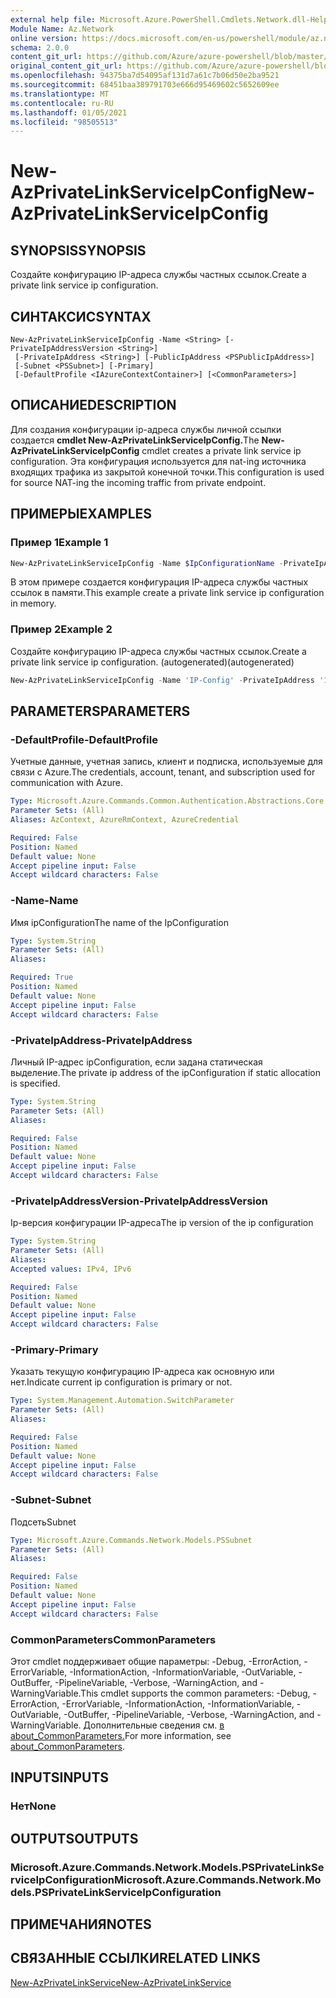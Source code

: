 ```yaml
---
external help file: Microsoft.Azure.PowerShell.Cmdlets.Network.dll-Help.xml
Module Name: Az.Network
online version: https://docs.microsoft.com/en-us/powershell/module/az.network/new-azprivatelinkserviceipconfig
schema: 2.0.0
content_git_url: https://github.com/Azure/azure-powershell/blob/master/src/Network/Network/help/New-AzPrivateLinkServiceIpConfig.md
original_content_git_url: https://github.com/Azure/azure-powershell/blob/master/src/Network/Network/help/New-AzPrivateLinkServiceIpConfig.md
ms.openlocfilehash: 94375ba7d54095af131d7a61c7b06d50e2ba9521
ms.sourcegitcommit: 68451baa389791703e666d95469602c5652609ee
ms.translationtype: MT
ms.contentlocale: ru-RU
ms.lasthandoff: 01/05/2021
ms.locfileid: "98505513"
---
```

# <span data-ttu-id="e8f6e-101">New-AzPrivateLinkServiceIpConfig</span><span class="sxs-lookup"><span data-stu-id="e8f6e-101">New-AzPrivateLinkServiceIpConfig</span></span>

## <span data-ttu-id="e8f6e-102">SYNOPSIS</span><span class="sxs-lookup"><span data-stu-id="e8f6e-102">SYNOPSIS</span></span>
<span data-ttu-id="e8f6e-103">Создайте конфигурацию IP-адреса службы частных ссылок.</span><span class="sxs-lookup"><span data-stu-id="e8f6e-103">Create a private link service ip configuration.</span></span>

## <span data-ttu-id="e8f6e-104">СИНТАКСИС</span><span class="sxs-lookup"><span data-stu-id="e8f6e-104">SYNTAX</span></span>

```
New-AzPrivateLinkServiceIpConfig -Name <String> [-PrivateIpAddressVersion <String>]
 [-PrivateIpAddress <String>] [-PublicIpAddress <PSPublicIpAddress>]
 [-Subnet <PSSubnet>] [-Primary]
 [-DefaultProfile <IAzureContextContainer>] [<CommonParameters>]
```

## <span data-ttu-id="e8f6e-105">ОПИСАНИЕ</span><span class="sxs-lookup"><span data-stu-id="e8f6e-105">DESCRIPTION</span></span>
<span data-ttu-id="e8f6e-106">Для создания конфигурации ip-адреса службы личной ссылки создается **cmdlet New-AzPrivateLinkServiceIpConfig.**</span><span class="sxs-lookup"><span data-stu-id="e8f6e-106">The **New-AzPrivateLinkServiceIpConfig** cmdlet creates a private link service ip configuration.</span></span> <span data-ttu-id="e8f6e-107">Эта конфигурация используется для nat-ing источника входящих трафика из закрытой конечной точки.</span><span class="sxs-lookup"><span data-stu-id="e8f6e-107">This configuration is used for source NAT-ing the incoming traffic from private endpoint.</span></span> 

## <span data-ttu-id="e8f6e-108">ПРИМЕРЫ</span><span class="sxs-lookup"><span data-stu-id="e8f6e-108">EXAMPLES</span></span>

### <span data-ttu-id="e8f6e-109">Пример 1</span><span class="sxs-lookup"><span data-stu-id="e8f6e-109">Example 1</span></span>
```powershell
New-AzPrivateLinkServiceIpConfig -Name $IpConfigurationName -PrivateIpAddress "10.0.0.5" -Primary
```

<span data-ttu-id="e8f6e-110">В этом примере создается конфигурация IP-адреса службы частных ссылок в памяти.</span><span class="sxs-lookup"><span data-stu-id="e8f6e-110">This example create a private link service ip configuration in memory.</span></span>

### <span data-ttu-id="e8f6e-111">Пример 2</span><span class="sxs-lookup"><span data-stu-id="e8f6e-111">Example 2</span></span>

<span data-ttu-id="e8f6e-112">Создайте конфигурацию IP-адреса службы частных ссылок.</span><span class="sxs-lookup"><span data-stu-id="e8f6e-112">Create a private link service ip configuration.</span></span> <span data-ttu-id="e8f6e-113">(autogenerated)</span><span class="sxs-lookup"><span data-stu-id="e8f6e-113">(autogenerated)</span></span>

<!-- Aladdin Generated Example -->
```powershell
New-AzPrivateLinkServiceIpConfig -Name 'IP-Config' -PrivateIpAddress '10.0.0.5' -Subnet <PSSubnet>
```

## <span data-ttu-id="e8f6e-114">PARAMETERS</span><span class="sxs-lookup"><span data-stu-id="e8f6e-114">PARAMETERS</span></span>

### <span data-ttu-id="e8f6e-115">-DefaultProfile</span><span class="sxs-lookup"><span data-stu-id="e8f6e-115">-DefaultProfile</span></span>
<span data-ttu-id="e8f6e-116">Учетные данные, учетная запись, клиент и подписка, используемые для связи с Azure.</span><span class="sxs-lookup"><span data-stu-id="e8f6e-116">The credentials, account, tenant, and subscription used for communication with Azure.</span></span>

```yaml
Type: Microsoft.Azure.Commands.Common.Authentication.Abstractions.Core.IAzureContextContainer
Parameter Sets: (All)
Aliases: AzContext, AzureRmContext, AzureCredential

Required: False
Position: Named
Default value: None
Accept pipeline input: False
Accept wildcard characters: False
```

### <span data-ttu-id="e8f6e-117">-Name</span><span class="sxs-lookup"><span data-stu-id="e8f6e-117">-Name</span></span>
<span data-ttu-id="e8f6e-118">Имя ipConfiguration</span><span class="sxs-lookup"><span data-stu-id="e8f6e-118">The name of the IpConfiguration</span></span>

```yaml
Type: System.String
Parameter Sets: (All)
Aliases:

Required: True
Position: Named
Default value: None
Accept pipeline input: False
Accept wildcard characters: False
```

### <span data-ttu-id="e8f6e-119">-PrivateIpAddress</span><span class="sxs-lookup"><span data-stu-id="e8f6e-119">-PrivateIpAddress</span></span>
<span data-ttu-id="e8f6e-120">Личный IP-адрес ipConfiguration, если задана статическая выделение.</span><span class="sxs-lookup"><span data-stu-id="e8f6e-120">The private ip address of the ipConfiguration if static allocation is specified.</span></span>

```yaml
Type: System.String
Parameter Sets: (All)
Aliases:

Required: False
Position: Named
Default value: None
Accept pipeline input: False
Accept wildcard characters: False
```

### <span data-ttu-id="e8f6e-121">-PrivateIpAddressVersion</span><span class="sxs-lookup"><span data-stu-id="e8f6e-121">-PrivateIpAddressVersion</span></span>
<span data-ttu-id="e8f6e-122">Ip-версия конфигурации IP-адреса</span><span class="sxs-lookup"><span data-stu-id="e8f6e-122">The ip version of the ip configuration</span></span>

```yaml
Type: System.String
Parameter Sets: (All)
Aliases:
Accepted values: IPv4, IPv6

Required: False
Position: Named
Default value: None
Accept pipeline input: False
Accept wildcard characters: False
```

### <span data-ttu-id="e8f6e-123">-Primary</span><span class="sxs-lookup"><span data-stu-id="e8f6e-123">-Primary</span></span>
<span data-ttu-id="e8f6e-124">Указать текущую конфигурацию IP-адреса как основную или нет.</span><span class="sxs-lookup"><span data-stu-id="e8f6e-124">Indicate current ip configuration is primary or not.</span></span>

```yaml
Type: System.Management.Automation.SwitchParameter
Parameter Sets: (All)
Aliases:

Required: False
Position: Named
Default value: None
Accept pipeline input: False
Accept wildcard characters: False
```

### <span data-ttu-id="e8f6e-125">-Subnet</span><span class="sxs-lookup"><span data-stu-id="e8f6e-125">-Subnet</span></span>
<span data-ttu-id="e8f6e-126">Подсеть</span><span class="sxs-lookup"><span data-stu-id="e8f6e-126">Subnet</span></span>

```yaml
Type: Microsoft.Azure.Commands.Network.Models.PSSubnet
Parameter Sets: (All)
Aliases:

Required: False
Position: Named
Default value: None
Accept pipeline input: False
Accept wildcard characters: False
```

### <span data-ttu-id="e8f6e-127">CommonParameters</span><span class="sxs-lookup"><span data-stu-id="e8f6e-127">CommonParameters</span></span>
<span data-ttu-id="e8f6e-128">Этот cmdlet поддерживает общие параметры: -Debug, -ErrorAction, -ErrorVariable, -InformationAction, -InformationVariable, -OutVariable, -OutBuffer, -PipelineVariable, -Verbose, -WarningAction, and -WarningVariable.</span><span class="sxs-lookup"><span data-stu-id="e8f6e-128">This cmdlet supports the common parameters: -Debug, -ErrorAction, -ErrorVariable, -InformationAction, -InformationVariable, -OutVariable, -OutBuffer, -PipelineVariable, -Verbose, -WarningAction, and -WarningVariable.</span></span> <span data-ttu-id="e8f6e-129">Дополнительные сведения см. [в about_CommonParameters.](http://go.microsoft.com/fwlink/?LinkID=113216)</span><span class="sxs-lookup"><span data-stu-id="e8f6e-129">For more information, see [about_CommonParameters](http://go.microsoft.com/fwlink/?LinkID=113216).</span></span>

## <span data-ttu-id="e8f6e-130">INPUTS</span><span class="sxs-lookup"><span data-stu-id="e8f6e-130">INPUTS</span></span>

### <span data-ttu-id="e8f6e-131">Нет</span><span class="sxs-lookup"><span data-stu-id="e8f6e-131">None</span></span>

## <span data-ttu-id="e8f6e-132">OUTPUTS</span><span class="sxs-lookup"><span data-stu-id="e8f6e-132">OUTPUTS</span></span>

### <span data-ttu-id="e8f6e-133">Microsoft.Azure.Commands.Network.Models.PSPrivateLinkServiceIpConfiguration</span><span class="sxs-lookup"><span data-stu-id="e8f6e-133">Microsoft.Azure.Commands.Network.Models.PSPrivateLinkServiceIpConfiguration</span></span>

## <span data-ttu-id="e8f6e-134">ПРИМЕЧАНИЯ</span><span class="sxs-lookup"><span data-stu-id="e8f6e-134">NOTES</span></span>

## <span data-ttu-id="e8f6e-135">СВЯЗАННЫЕ ССЫЛКИ</span><span class="sxs-lookup"><span data-stu-id="e8f6e-135">RELATED LINKS</span></span>

[<span data-ttu-id="e8f6e-136">New-AzPrivateLinkService</span><span class="sxs-lookup"><span data-stu-id="e8f6e-136">New-AzPrivateLinkService</span></span>](./New-AzPrivateLinkService.md)